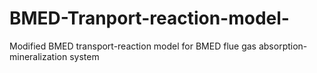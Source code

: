 # BMED-Tranport-reaction-model-
Modified BMED transport-reaction model for BMED flue gas absorption-mineralization system
